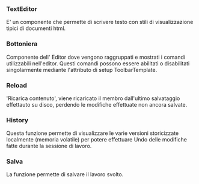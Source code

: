 ### **TextEditor**

E' un componente che permette di scrivere testo con stili di visualizzazione tipici di documenti html.

### **Bottoniera**

Componente dell' Editor dove vengono raggruppati e mostrati i comandi utilizzabili nell'editor.
Questi comandi possono essere abilitati o disabilitati singolarmente mediante l'attributo di setup ToolbarTemplate.

### **Reload**

'Ricarica contenuto', viene ricaricato il membro dall'ultimo salvataggio effettauto su disco, perdendo le modifiche effettuate non ancora salvate.

### **History**

Questa funzione permette di visualizzare le varie versioni storicizzate localmente (memoria volatile) per potere effettuare Undo delle modifiche fatte durante la sessione di lavoro.

### **Salva**

La funzione permette di salvare il lavoro svolto.
